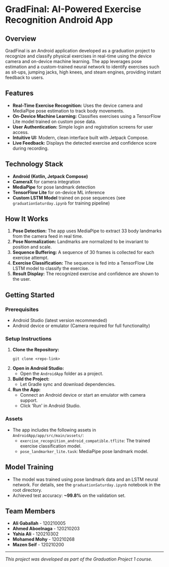 # GradFinal: AI-Powered Exercise Recognition Android App

## Overview
GradFinal is an Android application developed as a graduation project to recognize and classify physical exercises in real-time using the device camera and on-device machine learning. The app leverages pose estimation and a custom-trained neural network to identify exercises such as sit-ups, jumping jacks, high knees, and steam engines, providing instant feedback to users.

## Features
- **Real-Time Exercise Recognition:** Uses the device camera and MediaPipe pose estimation to track body movements.
- **On-Device Machine Learning:** Classifies exercises using a TensorFlow Lite model trained on custom pose data.
- **User Authentication:** Simple login and registration screens for user access.
- **Intuitive UI:** Modern, clean interface built with Jetpack Compose.
- **Live Feedback:** Displays the detected exercise and confidence score during recording.

## Technology Stack
- **Android (Kotlin, Jetpack Compose)**
- **CameraX** for camera integration
- **MediaPipe** for pose landmark detection
- **TensorFlow Lite** for on-device ML inference
- **Custom LSTM Model** trained on pose sequences (see `graduationSaturday.ipynb` for training pipeline)

## How It Works
1. **Pose Detection:** The app uses MediaPipe to extract 33 body landmarks from the camera feed in real time.
2. **Pose Normalization:** Landmarks are normalized to be invariant to position and scale.
3. **Sequence Buffering:** A sequence of 30 frames is collected for each exercise attempt.
4. **Exercise Classification:** The sequence is fed into a TensorFlow Lite LSTM model to classify the exercise.
5. **Result Display:** The recognized exercise and confidence are shown to the user.

## Getting Started
### Prerequisites
- Android Studio (latest version recommended)
- Android device or emulator (Camera required for full functionality)

### Setup Instructions
1. **Clone the Repository:**
   ```
   git clone <repo-link>
   ```
2. **Open in Android Studio:**
   - Open the `AndroidApp` folder as a project.
3. **Build the Project:**
   - Let Gradle sync and download dependencies.
4. **Run the App:**
   - Connect an Android device or start an emulator with camera support.
   - Click 'Run' in Android Studio.

### Assets
- The app includes the following assets in `AndroidApp/app/src/main/assets/`:
  - `exercise_recognition_android_compatible.tflite`: The trained exercise classification model.
  - `pose_landmarker_lite.task`: MediaPipe pose landmark model.

## Model Training
- The model was trained using pose landmark data and an LSTM neural network. For details, see the `graduationSaturday.ipynb` notebook in the root directory.
- Achieved test accuracy: **~99.8%** on the validation set.

## Team Members
- **Ali Gaballah** - 120210005
- **Ahmed Aboelnaga** - 120210203
- **Yahia Ali** - 120210302
- **Mohamed Mohy** - 120210268
- **Mazen Seif** - 120210200

---
*This project was developed as part of the Graduation Project 1 course.*
